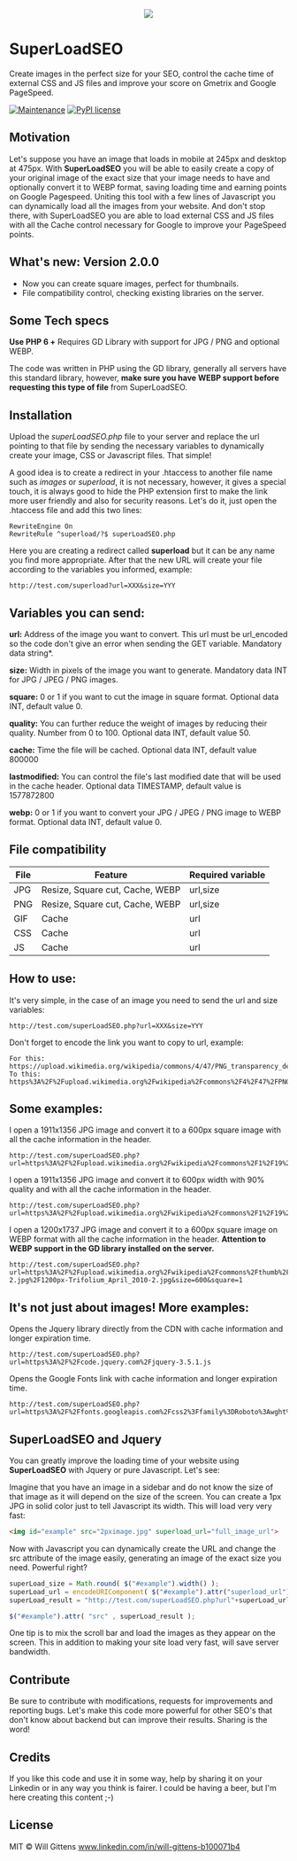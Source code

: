 <div align="center">
  <img src="https://willgittens.com.br/SuperLoadSEO.jpg">
</div>

# SuperLoadSEO 

Create images in the perfect size for your SEO, control the cache time of external CSS and JS files and improve your score on Gmetrix and Google PageSpeed.

[![Maintenance](https://img.shields.io/badge/Maintained%3F-yes-green.svg)](https://GitHub.com/Naereen/StrapDown.js/graphs/commit-activity)
[![PyPI license](https://img.shields.io/pypi/l/ansicolortags.svg)](https://pypi.python.org/pypi/ansicolortags/)

## Motivation

Let's suppose you have an image that loads in mobile at 245px and desktop at 475px. With **SuperLoadSEO** you will be able to easily create a copy of your original image of the exact size that your image needs to have and optionally convert it to WEBP format, saving loading time and earning points on Google Pagespeed. Uniting this tool with a few lines of Javascript you can dynamically load all the images from your website. And don't stop there, with SuperLoadSEO you are able to load external CSS and JS files with all the Cache control necessary for Google to improve your PageSpeed points.

## What's new: Version 2.0.0
- Now you can create square images, perfect for thumbnails.
- File compatibility control, checking existing libraries on the server.

## Some Tech specs

**Use PHP 6 +**
Requires GD Library with support for JPG / PNG and optional WEBP.

The code was written in PHP using the GD library, generally all servers have this standard library, however, **make sure you have WEBP support before requesting this type of file** from SuperLoadSEO. 

## Installation

Upload the *superLoadSEO.php* file to your server and replace the url pointing to that file by sending the necessary variables to dynamically create your image, CSS or Javascript files. That simple!

A good idea is to create a redirect in your .htaccess to another file name such as *images* or *superload*, it is not necessary, however, it gives a special touch, it is always good to hide the PHP extension first to make the link more user friendly and also for security reasons. Let's do it, just open the .htaccess file and add this two lines:
```
RewriteEngine On
RewriteRule ^superload/?$ superLoadSEO.php
```
Here you are creating a redirect called **superload** but it can be any name you find more appropriate. After that the new URL will create your file according to the variables you informed, example:
```
http://test.com/superload?url=XXX&size=YYY
```

## Variables you can send:

**url:** Address of the image you want to convert. This url must be url_encoded so the code don't give an error when sending the GET variable. Mandatory data string*.

**size:** Width in pixels of the image you want to generate. Mandatory data INT for JPG / JPEG / PNG images. 

**square:** 0 or 1 if you want to cut the image in square format. Optional data INT, default value 0.

**quality:** You can further reduce the weight of images by reducing their quality. Number from 0 to 100. Optional data INT, default value 50.

**cache:** Time the file will be cached. Optional data INT, default value 800000

**lastmodified:** You can control the file's last modified date that will be used in the cache header. Optional data TIMESTAMP, default value is 1577872800

**webp:** 0 or 1 if you want to convert your JPG / JPEG / PNG image to WEBP format. Optional data INT, default value 0.

## File compatibility

|File|Feature|Required variable|
|----|-------|-----------------|
|JPG|Resize, Square cut, Cache, WEBP|url,size|
|PNG|Resize, Square cut, Cache, WEBP|url,size|
|GIF|Cache|url|
|CSS|Cache|url|
|JS|Cache|url|

## How to use:

It's very simple, in the case of an image you need to send the url and size variables:
```
http://test.com/superLoadSEO.php?url=XXX&size=YYY
```
Don't forget to encode the link you want to copy to url, example:
```
For this: https://upload.wikimedia.org/wikipedia/commons/4/47/PNG_transparency_demonstration_1.png
To this: https%3A%2F%2Fupload.wikimedia.org%2Fwikipedia%2Fcommons%2F4%2F47%2FPNG_transparency_demonstration_1.png
```
## Some examples:

I open a 1911x1356 JPG image and convert it to a 600px square image with all the cache information in the header.
```
http://test.com/superLoadSEO.php?url=https%3A%2F%2Fupload.wikimedia.org%2Fwikipedia%2Fcommons%2F1%2F19%2F%25C3%2581guila_calva.jpg&size=600&square=1
```

I open a 1911x1356 JPG image and convert it to 600px width with 90% quality and with all the cache information in the header.
```
http://test.com/superLoadSEO.php?url=https%3A%2F%2Fupload.wikimedia.org%2Fwikipedia%2Fcommons%2F1%2F19%2F%25C3%2581guila_calva.jpg&size=600&quality=90&webp=1
```

I open a 1200x1737 JPG image and convert it to a 600px square image on WEBP format with all the cache information in the header.
**Attention to WEBP support in the GD library installed on the server.**
```
http://test.com/superLoadSEO.php?url=https%3A%2F%2Fupload.wikimedia.org%2Fwikipedia%2Fcommons%2Fthumb%2F1%2F1a%2FTrifolium_April_2010-2.jpg%2F1200px-Trifolium_April_2010-2.jpg&size=600&square=1
```
## It's not just about images! More examples:

Opens the Jquery library directly from the CDN with cache information and longer expiration time.
```
http://test.com/superLoadSEO.php?url=https%3A%2F%2Fcode.jquery.com%2Fjquery-3.5.1.js
```
Opens the Google Fonts link with cache information and longer expiration time.
```
http://test.com/superLoadSEO.php?url=https%3A%2F%2Ffonts.googleapis.com%2Fcss2%3Ffamily%3DRoboto%3Awght%40300%26display%3Dswap
```

## SuperLoadSEO and Jquery

You can greatly improve the loading time of your website using **SuperLoadSEO** with Jquery or pure Javascript. Let's see:

Imagine that you have an image in a sidebar and do not know the size of that image as it will depend on the size of the screen. You can create a 1px JPG in solid color just to tell Javascript its width. This will load very very fast:

```html
<img id="example" src="2pximage.jpg" superload_url="full_image_url">
```
Now with Javascript you can dynamically create the URL and change the src attribute of the image easily, generating an image of the exact size you need. Powerful right?

```javascript
superLoad_size = Math.round( $("#example").width() );
superLoad_url = encodeURIComponent( $("#example").attr("superload_url") );
superLoad_result = "http://test.com/superLoadSEO.php?url"+superLoad_url+"&size="+superLoad_size;

$("#example").attr( "src" , superLoad_result );
```
One tip is to mix the scroll bar and load the images as they appear on the screen. This in addition to making your site load very fast, will save server bandwidth.

## Contribute

Be sure to contribute with modifications, requests for improvements and reporting bugs. Let's make this code more powerful for other SEO's that don't know about backend but can improve their results. Sharing is the word!

## Credits

If you like this code and use it in some way, help by sharing it on your Linkedin or in any way you think is fairer. I could be having a beer, but I'm here creating this content ;-)

## License

MIT © Will Gittens
www.linkedin.com/in/will-gittens-b100071b4



